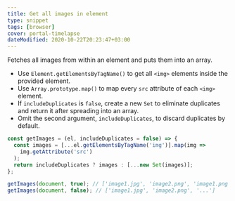 ```yaml
---
title: Get all images in element
type: snippet
tags: [browser]
cover: portal-timelapse
dateModified: 2020-10-22T20:23:47+03:00
---
```


Fetches all images from within an element and puts them into an array.

- Use `Element.getElementsByTagName()` to get all `<img>` elements inside the provided element.
- Use `Array.prototype.map()` to map every `src` attribute of each `<img>` element.
- If `includeDuplicates` is `false`, create a new `Set` to eliminate duplicates and return it after spreading into an array.
- Omit the second argument, `includeDuplicates`, to discard duplicates by default.

```js
const getImages = (el, includeDuplicates = false) => {
  const images = [...el.getElementsByTagName('img')].map(img =>
    img.getAttribute('src')
  );
  return includeDuplicates ? images : [...new Set(images)];
};
```

```js
getImages(document, true); // ['image1.jpg', 'image2.png', 'image1.png', '...']
getImages(document, false); // ['image1.jpg', 'image2.png', '...']
```
